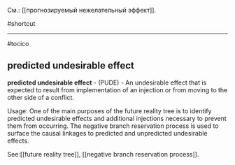 См.: [[прогнозируемый нежелательный эффект]].

#shortcut




<hr/>

#tocico

## predicted undesirable effect

<b>predicted undesirable effect</b> - (PUDE) - An undesirable effect that is expected to result from implementation of an injection or from moving to the other side of a conflict. 


Usage: One of the main purposes of the future reality tree is to identify predicted undesirable effects and additional injections necessary to prevent them from occurring.  The negative branch reservation process is used to surface the causal linkages to predicted and unpredicted undesirable effects. 



See:[[future reality tree]], [[negative branch reservation process]].
